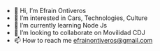 - 👋 Hi, I’m Efrain Ontiveros
- 👀 I’m interested in Cars, Technologies, Culture
- 🌱 I’m currently learning Node Js
- 💞️ I’m looking to collaborate on Movilidad CDJ
- 📫 How to reach me efrainontiveros@gmail.com

<!---
efrainontiveros/efrainontiveros is a ✨ special ✨ repository because its `README.md` (this file) appears on your GitHub profile.
You can click the Preview link to take a look at your changes.
--->
